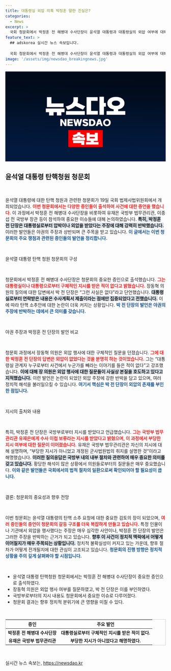 ```yaml
---
title: 대통령실 외압 의혹 박정훈 말한 진실은?
categories:
  - News
excerpt: >
  국회 청문회에서 박정훈 전 해병대 수사단장이 윤석열 대통령과 대통령실의 외압 여부에 대해 그런 사실은 없다며 관련 지시를 부인했다. 이 발언은 대통령실의 개입 의혹을 불식시키며 논란의 중심에 서 있다. 클릭해 자세한 내용을 확인하세요!
feature_text: >
  ## adskorea 실시간 뉴스 속보입니다.

  국회 청문회에서 박정훈 전 해병대 수사단장이 윤석열 대통령과 대통령실의 외압 여부에 대해 그런 사실은 없다며 관련 지시를 부인했다. 이 발언은 대통령실의 개입 의혹을 불식시키며 논란의 중심에 서 있다. 클릭해 자세한 내용을 확인하세요!
image: '/assets/img/newsdao_breakingnews.jpg'
---
```


<p><img src="/assets/img/newsdao_breakingnews.jpg" alt="adskorea 속보" /></p>

<h2 data-ke-size="size26">윤석열 대통령 탄핵청원 청문회</h2>

<p data-ke-size="size16">&nbsp;</p>

<p>윤석열 대통령에 대한 탄핵 청원과 관련한 청문회가 19일 국회 법제사법위원회에서 개최되었습니다. <b><span style="color: #ee2323;">이번 청문회에서는 다양한 증인들이 출석하여 사건에 대한 증언을 했습니다.</span></b> 이 과정에서 박정훈 전 해병대 수사단장을 비롯하여 유재은 국방부 법무관리관, 이종섭 전 국방부 장관 등이 참석하여 중요한 이슈들에 대해 논의하였습니다. <b><span style="background-color: #21538527;">특히, 박정훈 전 단장은 대통령실로부터 압박이나 외압을 받았다는 주장에 대해 강력히 반박했습니다.</span></b> 이러한 발언들은 야권의 주장과 상반되며 큰 주목을 받고 있습니다. <b><span style="color: #1a5490;">이 글에서는 이번 청문회의 주요 쟁점과 관련된 증인들의 발언을 정리합니다.</span></b></p>

<p data-ke-size="size16">&nbsp;</p>

<p>윤석열 대통령 탄핵 청원 청문회의 구성</p>

<p data-ke-size="size16">&nbsp;</p>

<p>청문회에서 박정훈 전 해병대 수사단장은 청문회의 중요한 증인으로 출석했습니다. <b><span style="color: #ee2323;">그는 대통령실이나 대통령으로부터 구체적인 지시를 받은 적이 없다고 밝혔습니다.</span></b> 장동혁 의원의 질의에 대한 답변에서 박 전 단장은 “그런 사실은 없다”라고 단언했습니다. <b><span style="background-color: #21538527;">대통령실로부터 연락받은 내용은 수사계획서 제출이라는 점에만 집중되었다고 전했습니다.</span></b> 이에 따라 탄핵 소추안에 대한 논란이 더욱 커지는 상황입니다. <b><span style="color: #1a5490;">박 전 단장의 발언은 야권의 주장에 반박하는 데에서 큰 의미를 갖습니다.</span></b></p>

<p data-ke-size="size16">&nbsp;</p>

<p>야권 주장과 박정훈 전 단장의 발언 비교</p>

<p data-ke-size="size16">&nbsp;</p>

<p>청문회 과정에서 장동혁 의원은 외압 행사에 대한 구체적인 질문을 던졌습니다. <b><span style="color: #ee2323;">그에 대한 박정훈 전 단장의 답변은 외압이 없었다는 것을 분명히 하는 것이었습니다.</span></b> 그는 “대통령실 관계자 누구로부터 사건에서 누군가를 빼라는 이야기를 들은 적이 없다”고 강조했습니다. <b><span style="background-color: #21538527;">이에 대해 장 의원은 외압 행사에 대한 질문들이 사실상 본질을 호도하고 있다고 지적했습니다.</span></b> 이런 발언은 논란이 되었던 외압 주장에 강한 반박을 담고 있으며, 여러 정치적 해석을 불러일으킬 수 있습니다. <b><span style="color: #1a5490;">여기서 핵심은 박 전 단장이 외압의 존재를 부인한 점입니다.</span></b></p>

<p data-ke-size="size16">&nbsp;</p>

<p>지시의 출처와 내용</p>

<p data-ke-size="size16">&nbsp;</p>

<p>특히, 박정훈 전 단장은 국방부로부터 지시를 받았다고 언급했습니다. <b><span style="color: #ee2323;">그는 국방부 법무관리관 유재은에게 수사 이첩 보류라는 지시를 받았다고 밝혔으며, 이 과정에서 부당한 지시 여부에 대한 질문이 이어졌습니다.</span></b> 유재은 국방부 법무관리관은 자신의 지시에 대해 설명하며, “부당한 지시가 아니었고 개정된 군사법원법의 취지를 설명한 것”이라고 해명했습니다. <b><span style="background-color: #21538527;">이러한 질의응답은 국방부 내의 내부 절차와 관련하여 매우 중요한 의미를 갖고 있습니다.</span></b> 황당한 해석이 많은 상황에서 의원들로부터의 질문들은 매우 중요했습니다. <b><span style="color: #1a5490;">이와 같은 발언들은 국회에서의 법적 절차의 일환으로써 확인되어야 할 필요성이 큽니다.</span></b></p>

<p data-ke-size="size16">&nbsp;</p>

<p>결론: 청문회의 중요성과 향후 전망</p>

<p data-ke-size="size16">&nbsp;</p>

<p>이번 청문회는 윤석열 대통령의 탄핵 소추 요청에 대한 중요한 검토의 장이 되었으며, <b><span style="color: #ee2323;">여러 증인들의 증언이 청문회의 갈등 구조를 더욱 복잡하게 만들고 있습니다.</span></b> 특정 인물이나 기관에서 외압을 행사했다는 주장은 매우 심각한 사안이나, 박정훈 전 단장의 발언은 그러한 주장을 반박하는 근거가 되고 있습니다. <b><span style="background-color: #21538527;">향후 이 사건이 정치적 맥락에서 어떻게 이어질지가 매우 주목되는 상황입니다.</span></b> 정치적 불확실성이 커지고 있는 가운데, 향후 절차가 어떻게 전개될지에 대한 관심이 고조되고 있습니다. <b><span style="color: #1a5490;">청문회의 진행 방향은 정치적 상황을 주의 깊게 살펴봐야 할 시점입니다.</span></b></p>

<p data-ke-size="size16">&nbsp;</p>

<ul>
    <li>윤석열 대통령 탄핵청원 청문회에서는 박정훈 전 해병대 수사단장이 중요한 증인으로 출석하였다.</li>
    <li>장동혁 의원은 외압 행사 여부를 질문하였고, 박 전 단장은 이를 부인하였다.</li>
    <li>국방부로부터의 지시 내용도 청문회에서 중요한 이슈로 다루어졌다.</li>
    <li>청문회 결과는 향후 정치적 분위기에 큰 영향을 미칠 수 있다.</li>
</ul>

<p data-ke-size="size16">&nbsp;</p>

<table style="width: 100%; border: 1px solid #ccc;">
    <thead>
        <tr>
            <th style="text-align: center;">증인</th>
            <th style="text-align: center;">주요 발언</th>
        </tr>
    </thead>
    <tbody>
        <tr>
            <td style="text-align: center; height: 17px;"><b>박정훈 전 해병대 수사단장</b></td>
            <td style="text-align: center; height: 17px;"><b>대통령실로부터 구체적인 지시를 받은 적이 없다.</b></td>
        </tr>
        <tr>
            <td style="text-align: center; height: 17px;"><b>유재은 국방부 법무관리관</b></td>
            <td style="text-align: center; height: 17px;"><b>부당한 지시가 아니었다고 해명하였다.</b></td>
        </tr>
    </tbody>
</table>

<p data-ke-size="size16">&nbsp;</p>
실시간 뉴스 속보는, <a href="https://newsdao.kr" rel="dofollow">https://newsdao.kr</a>


